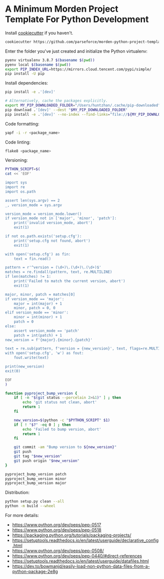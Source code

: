 # A Minimum Morden Project Template For Python Development

Install [cookiecutter](https://github.com/audreyr/cookiecutter) if you haven't.

```bash
cookiecutter https://github.com/parseforce/morden-python-project-template.git
```

Enter the folder you've just created and initialize the Python virtualenv:

```bash
pyenv virtualenv 3.8.7 $(basename $(pwd))
pyenv local $(basename $(pwd))
export PIP_INDEX_URL=https://mirrors.cloud.tencent.com/pypi/simple/
pip install -U pip
```

Install dependencies:

```bash
pip install -e .'[dev]'

# Alternatively, cache the packages explicitly.
export MY_PIP_DOWNLOADED_FOLDER="/Users/huntzhan/.cache/pip-downloaded"
pip download .'[dev]' --dest "$MY_PIP_DOWNLOADED_FOLDER"
pip install -e .'[dev]' --no-index --find-links="file://${MY_PIP_DOWNLOADED_FOLDER}"
```

Code formatting:

```bash
yapf -i -r <package_name>
```

Code linting:

```bash
flake8 <package_name>
```

Versioning:

```bash
PYTHON_SCRIPT=$(
cat << 'EOF'

import sys
import re
import os.path

assert len(sys.argv) == 2
_, version_mode = sys.argv

version_mode = version_mode.lower()
if version_mode not in ['major', 'minor', 'patch']:
    print('invalid version_mode, abort')
    exit(1)

if not os.path.exists('setup.cfg'):
    print('setup.cfg not found, abort')
    exit(1)

with open('setup.cfg') as fin:
    text = fin.read()

pattern = r'^version = (\d+)\.(\d+)\.(\d+)$'
matches = re.findall(pattern, text, re.MULTILINE)
if len(matches) != 1:
    print('Failed to match the current version, abort')
    exit(1)

major, minor, patch = matches[0]
if version_mode == 'major':
    major = int(major) + 1
    minor, patch = 0, 0
elif version_mode == 'minor':
    minor = int(minor) + 1
    patch = 0
else:
    assert version_mode == 'patch'
    patch = int(patch) + 1
new_version = f'{major}.{minor}.{patch}'

text = re.sub(pattern, f'version = {new_version}', text, flags=re.MULTILINE)
with open('setup.cfg', 'w') as fout:
    fout.write(text)

print(new_version)
exit(0)

EOF
)

function pyproject_bump_version {
    if [ -n "$(git status --porcelain 2>&1)" ] ; then
        echo 'git status not clean, abort'
        return 1
    fi

    new_version=$(python -c "$PYTHON_SCRIPT" $1)
    if [ ! "$?" -eq 0 ] ; then
        echo 'Failed to bump version, abort'
        return 1
    fi

    git commit -am "Bump version to ${new_version}"
    git push
    git tag "$new_version"
    git push origin "$new_version"
}

pyproject_bump_version patch
pyproject_bump_version minor
pyproject_bump_version major
```

Distribution:

```bash
python setup.py clean --all
python -m build --wheel
```

For more details:

* https://www.python.org/dev/peps/pep-0517
* https://www.python.org/dev/peps/pep-0518
* https://packaging.python.org/tutorials/packaging-projects/
* https://setuptools.readthedocs.io/en/latest/userguide/declarative_config.html
* https://www.python.org/dev/peps/pep-0508/
* https://www.python.org/dev/peps/pep-0440/#direct-references
* https://setuptools.readthedocs.io/en/latest/userguide/datafiles.html
* https://dev.to/bowmanjd/easily-load-non-python-data-files-from-a-python-package-2e8g
